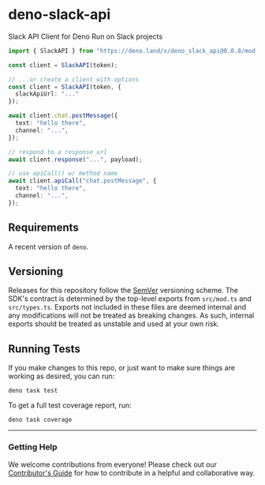 # deno-slack-api

Slack API Client for Deno Run on Slack projects

```ts
import { SlackAPI } from "https://deno.land/x/deno_slack_api@0.0.8/mod.ts"

const client = SlackAPI(token);

// ...or create a client with options
const client = SlackAPI(token, {
  slackApiUrl: "..."
});

await client.chat.postMessage({
  text: "hello there",
  channel: "...",
});

// respond to a response_url
await client.response("...", payload);

// use apiCall() w/ method name
await client.apiCall("chat.postMessage", {
  text: "hello there",
  channel: "...",
});
```

## Requirements

A recent version of `deno`.

## Versioning

Releases for this repository follow the [SemVer](https://semver.org/) versioning scheme. The SDK's contract is determined by the top-level exports from `src/mod.ts` and `src/types.ts`. Exports not included in these files are deemed internal and any modifications will not be treated as breaking changes. As such, internal exports should be treated as unstable and used at your own risk.

## Running Tests

If you make changes to this repo, or just want to make sure things are working as desired, you can run:

    deno task test

To get a full test coverage report, run:

    deno task coverage

---

### Getting Help

We welcome contributions from everyone! Please check out our
[Contributor's Guide](.github/CONTRIBUTING.md) for how to contribute in a
helpful and collaborative way.

